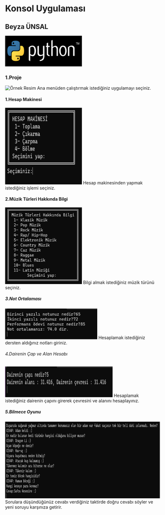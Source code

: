 # Konsol Uygulaması
## Beyza ÜNSAL
<img src="logo.png" width="250" height="100" alt="Örnek Resim"/>
<h3>1.Proje</h3>
<img src="ana menü.png" width="300" height="300" alt="Örnek Resim"/>
Ana menüden çalıştırmak istediğiniz uygulamayı seçiniz.
<h4>1.Hesap Makinesi</h4>
<img src="HESAP MAKİNESİ.png" width="250" height="250" alt="Örnek Resim"/>
Hesap makinesinden yapmak istediğiniz işlemi seçiniz.
<h4>2.Müzik Türleri Hakkında Bilgi</h4>
<img src="müzik türleri.png" width="250" height="250" alt="Örnek Resim"/>
Bilgi almak istediğiniz müzik türünü seçiniz.
<h5>3.Not Ortalaması</h5>
<img src="not ort.png" width="300" height="100" alt="Örnek Resim"/>
Hesaplamak istediğiniz dersten aldığınız notları giriniz.
<h6>4.Dairenin Çap ve Alan Hesabı</h6>
<img src="Dairenin çevresi ve alanı.png" width="350" height="100" alt="Örnek Resim"/>
Hesaplamak istediğiniz dairenin çapını girerek çevresini ve alanını hesaplayınız.
<h5>5.Bilmece Oyunu</h5>
<img src="bilmeceler .png" width="650" height="250" alt="Örnek Resim"/>
Sorulara düşündüğünüz cevabı verdiğiniz taktirde doğru cevabı söyler ve yeni soruyu karşınıza getirir.